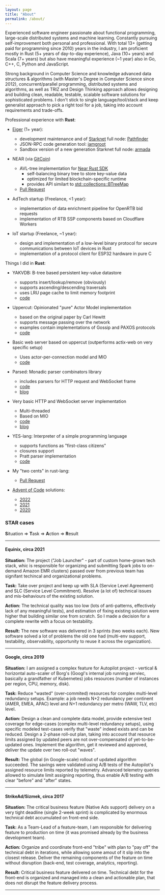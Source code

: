 ```yaml
---
layout: page
title: "About"
permalink: /about/
---
```


Experienced software engineer passionate about functional programming, large-scale distributed systems and machine learning. Constantly pursuing self-improvement both personal and professional. With total 13+ (getting paid for programming since 2010) years in the industry, I am proficient mostly in Rust (5+ years of day-to-day experience), Java (10+ years) and Scala (7+ years) but also have meaningful experience (~1 year) also in Go, C++, C, Python and JavaScript.

Strong background in Computer Science and knowledge advanced data structures & algorithms (with Master's Degree in Computer Science since 2012), concurrent/parallel programming, distributed systems and algorithms, as well as TRIZ and Design Thinking approach allows designing and building clean, readable, testable, scalable software solutions for sophisticated problems. I don't stick to single language/tool/stack and keep generalist approach to pick a right tool for a job, taking into account requirements and trade-offs.

Professional experience with **Rust**:

- [Eiger](https://www.eiger.co) (1+ year):
  - development maintenance and of [Starknet](https://www.starknet.io/en) full node: [Pathfinder](https://github.com/eqlabs/pathfinder)
  - JSON-RPC code generation tool: [iamgroot](https://github.com/sergey-melnychuk/iamgroot)
  - Sandbox version of a new generation Starknet full node: [armada](https://github.com/sergey-melnychuk/armada)

- NEAR (via [GitCoin](https://www.gitcoin.co/))
  - AVL-tree implementation for [Near Rust SDK](https://docs.near.org/sdk/rust/introduction)
    - self-balancing binary tree to store key-value data
    - optimized for limited blockchain-specific runtime
    - provides API similart to [std::collections::BTreeMap](https://doc.rust-lang.org/std/collections/struct.BTreeMap.html)
  - [Pull Request](https://github.com/near/near-sdk-rs/pull/154)

- AdTech startup (Freelance, <1 year):
  - implementation of data enrichment pipeline for OpenRTB bid requests
  - implementation of RTB SSP components based on Cloudflare Workers

- IoT startup (Freelance, ~1 year): 
  - design and implementation of a low-level binary protocol for secure communications between IoT devices in Rust
  - implementation of a protocol client for ESP32 hardware in pure C

Things I did in **Rust**:

- YAKVDB: B-tree based persistent key-value datastore
  - supports insert/lookup/remove (obviously)
  - supports ascending/descending traversals
  - uses LRU page cache to limit memory footprint
  - [code](https://github.com/sergey-melnychuk/yakvdb)

- Uppercut: Opinionated "pure" Actor Model implementation
  - based on the original paper by Carl Hewitt
  - supports message passing over the network
  - examples contain implementations of Gossip and PAXOS protocols
  - [code](https://github.com/sergey-melnychuk/uppercut)

- Basic web server based on uppercut (outperforms actix-web on very specific setup)
  - Uses actor-per-connection model and MIO
  - [code](https://github.com/sergey-melnychuk/uppercut-lab/tree/master/uppercut-mio-server)

- Parsed: Monadic parser combinators library
  - includes parsers for HTTP request and WebSocket frame
  - [code](https://github.com/sergey-melnychuk/parsed)
  - [blog](https://sergey-melnychuk.github.io/2019/08/31/rust-parser-combinators/)

- Very basic HTTP and WebSocket server implementation
  - Multi-threaded
  - Based on MIO
  - [code](https://github.com/sergey-melnychuk/mio-websocket-server)
  - [blog](https://sergey-melnychuk.github.io/2020/04/27/multi-threaded-http-websocket-server-in-rust/)

- YES-lang: Interpreter of a simple programming language
  - supports functions as "first-class citizens"
  - closures support
  - Pratt parser implementation
  - [code](https://github.com/sergey-melnychuk/yes-lang)

- My "two cents" in rust-lang:
  - [Pull Request](https://github.com/rust-lang/rust/pull/72206)

- [Advent of Code](https://adventofcode.com) solutions:
  - [2022](https://github.com/sergey-melnychuk/advent-of-code-2022)
  - [2021](https://github.com/sergey-melnychuk/advent-of-code-2021)
  - [2020](https://github.com/sergey-melnychuk/advent-of-code-2020)

### <a name="star"></a> STAR cases

**S**ituation => **T**ask => **A**ction => **R**esult

---

#### Equinix, circa 2021

**Situation:** The project ("Job Launcher" - part of custom home-grown tech stack, whic is responsible for organizing and submitting Spark jobs to on-demand Amazon EMR clusters) passed over from previous team has signifant techincal and organizational problems.

**Task:** Take over project and keep up with SLA (Service Level Agreement) and SLC (Service Level Commitment). Resolve (a lot of) technical issues and mis-behaviours of the existing solution.

**Action:** The technical quality was too low (lots of anti-patterns, effectively lack of any meaningful tests), and estimation of fixing existing solution were higher that building similar one from scratch. So I made a decision for a complete rewrite with a focus on testability.

**Result:** The new software was delivered in 3 sprints (two weeks each). New software solved a lot of problems the old one had (multi-env support, testability, observability, opportunity to reuse it across the organization).

---

#### Google, circa 2019

**Situation:** I am assigned a complex feature for Autopilot project - vertical & horizontal auto-scaler of Borg's (Googl's internal job running serviec, basically a grandfather of Kubernetes) jobs resources (number of instances per region, CPU, memory, disk).

**Task:** Reduce "wasted" (over-commited) resources for complex multi-level redundancy setups. Example: a job needs N+2 redundancy per continent (AMER, EMEA, APAC) level and N+1 redundancy per metro (WAW, TLV, etc) level.

**Action:** Design a clean and complete data model, provide extensive test coverage for edge-cases (complex multi-level redundancy setups), using specific modeled test-cases verify that "waste" indeed exists and can be reduced. Design a 2-phase roll-out plan, taking into account that resource limits assigned by updated peers are not over-compensated of yet-to-be-updated ones. Implement the algorithm, get it reviewed and approved, deliver the update over two roll-out "waves".

**Result:** The global (in Google-scale) rollout of updated algorithm succeeded. The savings were validated using A/B tests of the Autopilot's assigned resource limits reported by telemetry. Advanced telemetry queries allowed to simulate limit assigning reporting, thus enable A/B testing with clear "before" and "after" states.

---

#### StrikeAd/Sizmek, circa 2017

**Situation:** The critical business feature (Native Ads support) delivery on a very tight deadline (single 2-week sprint) is complicated by enormous technical debt accumulated on front-end side.

**Task:** As a Team-Lead of a feature-team, I am responsible for delivering feature to production on time (it was promised already by the business development team).

**Action:** Organize and coordinate front-end "tribe" with plan to "pay off" the technical debt in iterations, while allowing some amout of it slip into the closest release. Deliver the remaining components of the feature on time without disruption (back-end, test coverage, analytics, reporting).

**Result:** Critical business feature delivered on time. Technical debt for the front-end is organized and managed into a clean and actionable plan, that does not disrupt the feature delivery process.

---

